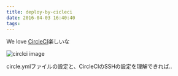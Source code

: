 ```yaml
---
title: deploy-by-cicleci
date: 2016-04-03 16:40:40
tags:
---
```

We love [CircleCI](https://circleci.com)楽しいな

![circlci image](https://masutaka.net/chalow/image/circleci-logo.png)


circle.ymlファイルの設定と、CircleCIのSSHの設定を理解できれば..
